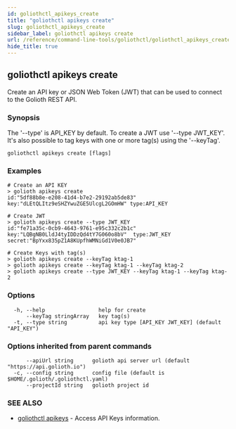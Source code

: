 ```yaml
---
id: goliothctl_apikeys_create
title: "goliothctl apikeys create"
slug: goliothctl_apikeys_create
sidebar_label: goliothctl apikeys create
url: /reference/command-line-tools/goliothctl/goliothctl_apikeys_create/
hide_title: true
---
```

## goliothctl apikeys create

Create an API key or JSON Web Token (JWT) that can be used to connect to the Golioth REST API.

### Synopsis

The '--type' is API_KEY by default. To create a JWT use '--type JWT_KEY'. It's also possible to tag keys with one or more tag(s) using the '--keyTag'.

```
goliothctl apikeys create [flags]
```

### Examples

```
# Create an API KEY
> golioth apikeys create
id:"5df88b8e-e208-41d4-b7e2-29192ab5de83"  key:"dLEtQLItz9eSHZYwuZGE5UlcgL2GOmHW" type:API_KEY

# Create JWT
> golioth apikeys create --type JWT_KEY
id:"fe71a35c-0cb9-4643-9761-e95c332c2b1c"  key:"LQBgNB0LldJ4tyIDDzQd4tY7G060o8bV"  type:JWT_KEY  secret:"BpYxx835pZ1A8KUpfhWMNiGd1V0e0JB7"

# Create Keys with tag(s)
> golioth apikeys create --keyTag ktag-1
> golioth apikeys create --keyTag ktag-1 --keyTag ktag-2
> golioth apikeys create --type JWT_KEY --keyTag ktag-1 --keyTag ktag-2
```

### Options

```
  -h, --help                 help for create
      --keyTag stringArray   key tag(s)
  -t, --type string          api key type [API_KEY JWT_KEY] (default "API_KEY")

```

### Options inherited from parent commands

```
      --apiUrl string      golioth api server url (default "https://api.golioth.io")
  -c, --config string      config file (default is $HOME/.golioth/.goliothctl.yaml)
      --projectId string   golioth project id
```

### SEE ALSO

* [goliothctl apikeys](/reference/command-line-tools/goliothctl/goliothctl_apikeys/)	 - Access API Keys information.

